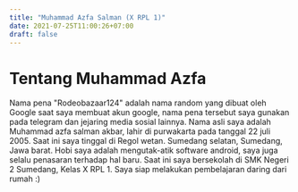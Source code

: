 ```yaml
---
title: "Muhammad Azfa Salman (X RPL 1)"
date: 2021-07-25T11:00:26+07:00
draft: false
---
```


# **Tentang Muhammad Azfa**
Nama pena "Rodeobazaar124" adalah nama random yang dibuat oleh Google saat saya membuat akun google, nama pena tersebut saya gunakan pada telegram dan jejaring media sosial lainnya.
Nama asli saya adalah Muhammad azfa salman akbar, lahir di purwakarta pada tanggal 22 juli 2005.
Saat ini saya tinggal di Regol wetan. Sumedang selatan, Sumedang, Jawa barat.
Hobi saya adalah mengutak-atik software android, saya juga selalu penasaran terhadap hal baru.
Saat ini saya 
bersekolah di SMK Negeri 2 Sumedang, Kelas X RPL 1.
Saya siap melakukan pembelajaran daring dari rumah :)
